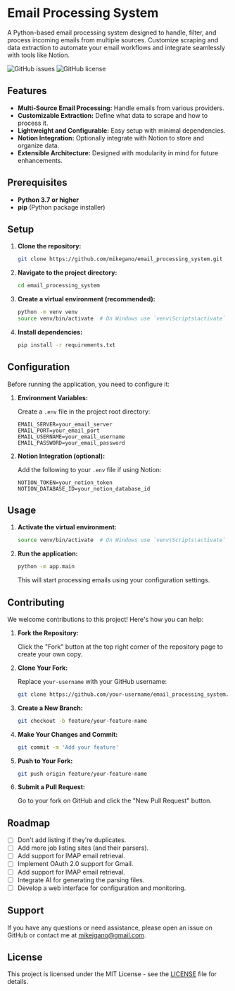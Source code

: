 # Email Processing System

A Python-based email processing system designed to handle, filter, and process incoming emails from multiple sources. Customize scraping and data extraction to automate your email workflows and integrate seamlessly with tools like Notion.

![GitHub issues](https://img.shields.io/github/issues/mikegano/email_processing_system)
![GitHub license](https://img.shields.io/github/license/mikegano/email_processing_system)

## Features

- **Multi-Source Email Processing:** Handle emails from various providers.
- **Customizable Extraction:** Define what data to scrape and how to process it.
- **Lightweight and Configurable:** Easy setup with minimal dependencies.
- **Notion Integration:** Optionally integrate with Notion to store and organize data.
- **Extensible Architecture:** Designed with modularity in mind for future enhancements.

## Prerequisites

- **Python 3.7 or higher**
- **pip** (Python package installer)

## Setup

1. **Clone the repository:**

   ```bash
   git clone https://github.com/mikegano/email_processing_system.git
   ```

2. **Navigate to the project directory:**

   ```bash
   cd email_processing_system
   ```

3. **Create a virtual environment (recommended):**

   ```bash
   python -m venv venv
   source venv/bin/activate  # On Windows use `venv\Scripts\activate`
   ```

4. **Install dependencies:**

   ```bash
   pip install -r requirements.txt
   ```

## Configuration

Before running the application, you need to configure it:

1. **Environment Variables:**

   Create a `.env` file in the project root directory:

   ```env
   EMAIL_SERVER=your_email_server
   EMAIL_PORT=your_email_port
   EMAIL_USERNAME=your_email_username
   EMAIL_PASSWORD=your_email_password
   ```

2. **Notion Integration (optional):**

   Add the following to your `.env` file if using Notion:

   ```env
   NOTION_TOKEN=your_notion_token
   NOTION_DATABASE_ID=your_notion_database_id
   ```

## Usage

1. **Activate the virtual environment:**

   ```bash
   source venv/bin/activate  # On Windows use `venv\Scripts\activate`
   ```

2. **Run the application:**

   ```bash
   python -m app.main
   ```

   This will start processing emails using your configuration settings.

## Contributing

We welcome contributions to this project! Here's how you can help:

1. **Fork the Repository:**

   Click the "Fork" button at the top right corner of the repository page to create your own copy.

2. **Clone Your Fork:**

   Replace `your-username` with your GitHub username:

   ```bash
   git clone https://github.com/your-username/email_processing_system.git
   ```

3. **Create a New Branch:**

   ```bash
   git checkout -b feature/your-feature-name
   ```

4. **Make Your Changes and Commit:**

   ```bash
   git commit -m 'Add your feature'
   ```

5. **Push to Your Fork:**

   ```bash
   git push origin feature/your-feature-name
   ```

6. **Submit a Pull Request:**

   Go to your fork on GitHub and click the "New Pull Request" button.

## Roadmap

- [ ] Don't add listing if they're duplicates.
- [ ] Add more job listing sites (and their parsers).
- [ ] Add support for IMAP email retrieval.
- [ ] Implement OAuth 2.0 support for Gmail.
- [ ] Add support for IMAP email retrieval.
- [ ] Integrate AI for generating the parsing files.
- [ ] Develop a web interface for configuration and monitoring.

## Support

If you have any questions or need assistance, please open an issue on GitHub or contact me at [mikejgano@gmail.com](mailto:mikejgano@gmail.com).

## License

This project is licensed under the MIT License - see the [LICENSE](LICENSE) file for details.
